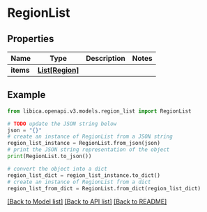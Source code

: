 # RegionList


## Properties

Name | Type | Description | Notes
------------ | ------------- | ------------- | -------------
**items** | [**List[Region]**](Region.md) |  | 

## Example

```python
from libica.openapi.v3.models.region_list import RegionList

# TODO update the JSON string below
json = "{}"
# create an instance of RegionList from a JSON string
region_list_instance = RegionList.from_json(json)
# print the JSON string representation of the object
print(RegionList.to_json())

# convert the object into a dict
region_list_dict = region_list_instance.to_dict()
# create an instance of RegionList from a dict
region_list_from_dict = RegionList.from_dict(region_list_dict)
```
[[Back to Model list]](../README.md#documentation-for-models) [[Back to API list]](../README.md#documentation-for-api-endpoints) [[Back to README]](../README.md)


